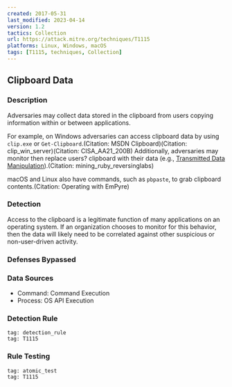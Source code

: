 ```yaml
---
created: 2017-05-31
last_modified: 2023-04-14
version: 1.2
tactics: Collection
url: https://attack.mitre.org/techniques/T1115
platforms: Linux, Windows, macOS
tags: [T1115, techniques, Collection]
---
```


## Clipboard Data

### Description

Adversaries may collect data stored in the clipboard from users copying information within or between applications. 

For example, on Windows adversaries can access clipboard data by using <code>clip.exe</code> or <code>Get-Clipboard</code>.(Citation: MSDN Clipboard)(Citation: clip_win_server)(Citation: CISA_AA21_200B) Additionally, adversaries may monitor then replace users? clipboard with their data (e.g., [Transmitted Data Manipulation](https://attack.mitre.org/techniques/T1565/002)).(Citation: mining_ruby_reversinglabs)

macOS and Linux also have commands, such as <code>pbpaste</code>, to grab clipboard contents.(Citation: Operating with EmPyre)

### Detection

Access to the clipboard is a legitimate function of many applications on an operating system. If an organization chooses to monitor for this behavior, then the data will likely need to be correlated against other suspicious or non-user-driven activity.

### Defenses Bypassed



### Data Sources

  - Command: Command Execution
  -  Process: OS API Execution
### Detection Rule

```query
tag: detection_rule
tag: T1115
```

### Rule Testing

```query
tag: atomic_test
tag: T1115
```
